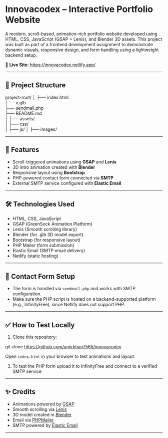 # Innovacodex – Interactive Portfolio Website

A modern, scroll-based, animation-rich portfolio website developed using HTML, CSS, JavaScript (GSAP + Lenis), and Blender 3D assets. This project was built as part of a frontend development assignment to demonstrate dynamic visuals, responsive design, and form handling using a lightweight backend setup.

🔗 **Live Site**: https://innovacodex.netlify.app/

---

## 📁 Project Structure

project-root/
│
├── index.html                   
├── x.glb                       
├── sendmail.php                
├── README.md                    
│
├── assets/                      
│   ├── css/        
│   ├── js/
│   ├── images/     


---

## 🚀 Features

- Scroll-triggered animations using **GSAP** and **Lenis**
- 3D intro animation created with **Blender**
- Responsive layout using **Bootstrap**
- PHP-powered contact form connected via **SMTP**
- External SMTP service configured with **Elastic Email**

---

## 🛠️ Technologies Used

- HTML, CSS, JavaScript
- GSAP (GreenSock Animation Platform)
- Lenis (Smooth scrolling library)
- Blender (for .glb 3D model export)
- Bootstrap  (for responsive layout)
- PHP Mailer (form submission)
- Elastic Email (SMTP email delivery)
- Netlify (static hosting)

---

## 📧 Contact Form Setup

- The form is handled via `sendmail.php` and works with SMTP configuration.
- Make sure the PHP script is hosted on a backend-supported platform (e.g., InfinityFree), since Netlify does not support PHP.

---

## ✅ How to Test Locally

1. Clone this repository:

git clone https://github.com/amirkhan7565/innovacodex

Open `index.html` in your browser to test animations and layout.

3. To test the PHP form upload it to InfinityFree and connect to a verified SMTP service

---

## ✨ Credits

- Animations powered by [GSAP](https://greensock.com/gsap/)
- Smooth scrolling via [Lenis](https://lenis.studiofreight.com/)
- 3D model created in [Blender](https://www.blender.org/)
- Email via [PHPMailer](https://github.com/PHPMailer/PHPMailer)
- SMTP powered by [Elastic Email](https://elasticemail.com/)

---
